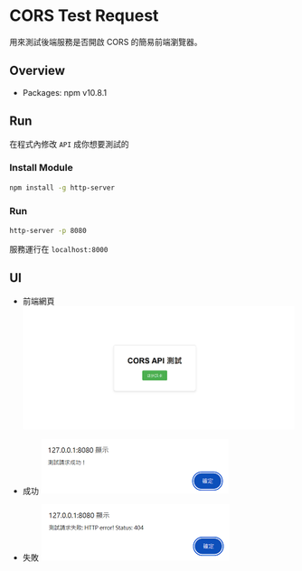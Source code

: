 # CORS Test Request

用來測試後端服務是否開啟 CORS 的簡易前端瀏覽器。


## Overview
- Packages: npm v10.8.1

## Run

在程式內修改 `API` 成你想要測試的

### Install Module
```bash
npm install -g http-server
```

### Run
```bash
http-server -p 8080
```

服務運行在 `localhost:8000`

## UI

- 前端網頁
![ui](ui.png)

- 成功
![success](success.png)
- 失敗
![failed](failed.png)